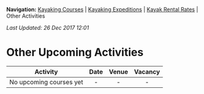 **Navigation:** [Kayaking Courses](index) &#124; [Kayaking Expeditions](expedition) &#124; [Kayak Rental Rates](rental) &#124; Other Activities

_Last Updated: 26 Dec 2017 12:01_
# Other Upcoming Activities

Activity | Date | Venue | Vacancy
:---:|:---:|:---:|:---:
No upcoming courses yet|-|-|-

